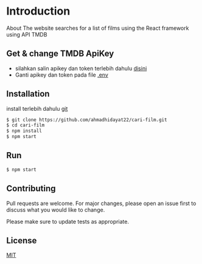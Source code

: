 # Introduction
About
The website searches for a list of films using the React framework using API TMDB

## Get & change TMDB ApiKey
- silahkan salin apikey dan token terlebih dahulu [disini](https://www.themoviedb.org/settings/api)
- Ganti apikey dan token pada file [.env](https://github.com/ahmadhidayat22/cari-film/blob/master/.env)

## Installation
install terlebih dahulu [git](https://git-scm.com/downloads)

```bash
$ git clone https://github.com/ahmadhidayat22/cari-film.git
$ cd cari-film
$ npm install
$ npm start
```

## Run

```bash
$ npm start
```

## Contributing

Pull requests are welcome. For major changes, please open an issue first
to discuss what you would like to change.

Please make sure to update tests as appropriate.

## License

[MIT](https://choosealicense.com/licenses/mit/)
